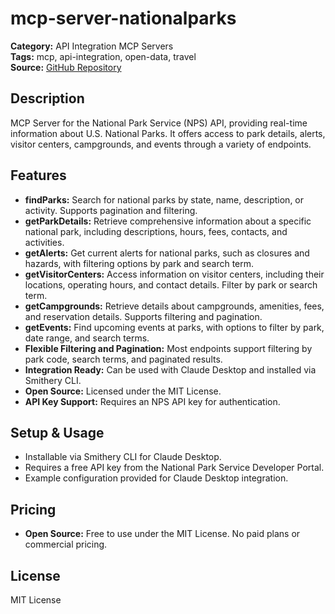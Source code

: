 # mcp-server-nationalparks

**Category:** API Integration MCP Servers  
**Tags:** mcp, api-integration, open-data, travel  
**Source:** [GitHub Repository](https://github.com/KyrieTangSheng/mcp-server-nationalparks)

## Description
MCP Server for the National Park Service (NPS) API, providing real-time information about U.S. National Parks. It offers access to park details, alerts, visitor centers, campgrounds, and events through a variety of endpoints.

## Features
- **findParks:** Search for national parks by state, name, description, or activity. Supports pagination and filtering.
- **getParkDetails:** Retrieve comprehensive information about a specific national park, including descriptions, hours, fees, contacts, and activities.
- **getAlerts:** Get current alerts for national parks, such as closures and hazards, with filtering options by park and search term.
- **getVisitorCenters:** Access information on visitor centers, including their locations, operating hours, and contact details. Filter by park or search term.
- **getCampgrounds:** Retrieve details about campgrounds, amenities, fees, and reservation details. Supports filtering and pagination.
- **getEvents:** Find upcoming events at parks, with options to filter by park, date range, and search terms.
- **Flexible Filtering and Pagination:** Most endpoints support filtering by park code, search terms, and paginated results.
- **Integration Ready:** Can be used with Claude Desktop and installed via Smithery CLI.
- **Open Source:** Licensed under the MIT License.
- **API Key Support:** Requires an NPS API key for authentication.

## Setup & Usage
- Installable via Smithery CLI for Claude Desktop.
- Requires a free API key from the National Park Service Developer Portal.
- Example configuration provided for Claude Desktop integration.

## Pricing
- **Open Source:** Free to use under the MIT License. No paid plans or commercial pricing.

## License
MIT License
